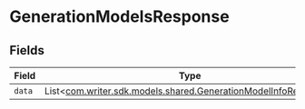 # GenerationModelsResponse


## Fields

| Field                                                                                                                | Type                                                                                                                 | Required                                                                                                             | Description                                                                                                          |
| -------------------------------------------------------------------------------------------------------------------- | -------------------------------------------------------------------------------------------------------------------- | -------------------------------------------------------------------------------------------------------------------- | -------------------------------------------------------------------------------------------------------------------- |
| `data`                                                                                                               | List<[com.writer.sdk.models.shared.GenerationModelInfoResponse](../../models/shared/GenerationModelInfoResponse.md)> | :heavy_minus_sign:                                                                                                   | N/A                                                                                                                  |